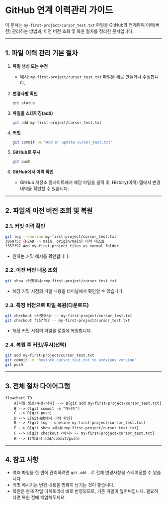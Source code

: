 # GitHub 연계 이력관리 가이드

이 문서는 `my-first-project/cursor_test.txt` 파일을 GitHub와 연계하여 이력(버전) 관리하는 방법과, 이전 버전 조회 및 복원 절차를 정리한 문서입니다.

---

## 1. 파일 이력 관리 기본 절차

1. **파일 생성 또는 수정**
   - 예시: `my-first-project/cursor_test.txt` 파일을 새로 만들거나 수정합니다.

2. **변경사항 확인**
   ```bash
   git status
   ```

3. **파일을 스테이징(add)**
   ```bash
   git add my-first-project/cursor_test.txt
   ```

4. **커밋**
   ```bash
   git commit -m "Add or update cursor_test.txt"
   ```

5. **GitHub로 푸시**
   ```bash
   git push
   ```

6. **GitHub에서 이력 확인**
   - GitHub 저장소 웹사이트에서 해당 파일을 클릭 후, History(이력) 탭에서 변경 내역을 확인할 수 있습니다.

---

## 2. 파일의 이전 버전 조회 및 복원

### 2.1. 커밋 이력 확인
```bash
git log --oneline my-first-project/cursor_test.txt
386875c (HEAD -> main, origin/main) 이력 테스트
f357f97 Add my-first-project files as normal folder

```
- 원하는 커밋 해시를 확인합니다.

### 2.2. 이전 버전 내용 조회
```bash
git show <커밋해시>:my-first-project/cursor_test.txt
```
- 해당 커밋 시점의 파일 내용을 터미널에서 확인할 수 있습니다.

### 2.3. 특정 버전으로 파일 복원(다운로드)
```bash
git checkout <커밋해시> -- my-first-project/cursor_test.txt
git checkout f357f97 -- my-first-project/cursor_test.txt
```
- 해당 커밋 시점의 파일을 로컬에 복원합니다.

### 2.4. 복원 후 커밋/푸시(선택)
```bash
git add my-first-project/cursor_test.txt
git commit -m "Restore cursor_test.txt to previous version"
git push
```

---

## 3. 전체 절차 다이어그램

```mermaid
flowchart TD
    A[파일 생성/수정/삭제] --> B[git add my-first-project/cursor_test.txt]
    B --> C[git commit -m "메시지"]
    C --> D[git push]
    D --> E[GitHub에서 이력 확인]
    E --> F[git log --oneline my-first-project/cursor_test.txt]
    F --> G[git show <해시>:my-first-project/cursor_test.txt]
    F --> H[git checkout <해시> -- my-first-project/cursor_test.txt]
    H --> I[필요시 add/commit/push]
```

---

## 4. 참고 사항
- 여러 파일을 한 번에 관리하려면 `git add .`로 전체 변경사항을 스테이징할 수 있습니다.
- 커밋 메시지는 변경 내용을 명확히 남기는 것이 좋습니다.
- 복원은 현재 작업 디렉토리에 바로 반영되므로, 기존 파일이 덮어써집니다. 필요하다면 복원 전에 백업해두세요. 